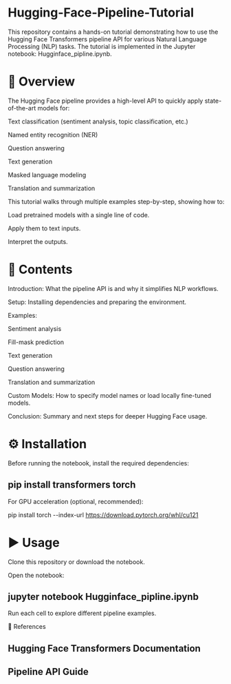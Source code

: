 # Hugging-Face-Pipeline-Tutorial
This repository contains a hands-on tutorial demonstrating how to use the Hugging Face Transformers pipeline API for various Natural Language Processing (NLP) tasks.  The tutorial is implemented in the Jupyter notebook: Hugginface_pipline.ipynb.
# 📌 Overview

The Hugging Face pipeline provides a high-level API to quickly apply state-of-the-art models for:

Text classification (sentiment analysis, topic classification, etc.)

Named entity recognition (NER)

Question answering

Text generation

Masked language modeling

Translation and summarization

This tutorial walks through multiple examples step-by-step, showing how to:

Load pretrained models with a single line of code.

Apply them to text inputs.

Interpret the outputs.

# 📂 Contents

Introduction: What the pipeline API is and why it simplifies NLP workflows.

Setup: Installing dependencies and preparing the environment.

Examples:

Sentiment analysis

Fill-mask prediction

Text generation

Question answering

Translation and summarization

Custom Models: How to specify model names or load locally fine-tuned models.

Conclusion: Summary and next steps for deeper Hugging Face usage.

# ⚙️ Installation

Before running the notebook, install the required dependencies:

## pip install transformers torch


For GPU acceleration (optional, recommended):

pip install torch --index-url https://download.pytorch.org/whl/cu121

# ▶️ Usage

Clone this repository or download the notebook.

Open the notebook:

## jupyter notebook Hugginface_pipline.ipynb


Run each cell to explore different pipeline examples.

📖 References

## Hugging Face Transformers Documentation

## Pipeline API Guide
